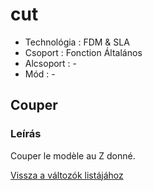 # cut

* Technológia : FDM & SLA
* Csoport : Fonction Általános
* Alcsoport : -
* Mód : -

## Couper

### Leírás

Couper le modèle au Z donné.

[Vissza a változók listájához](../../variable_list)

